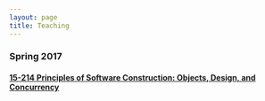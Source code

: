 ```yaml
---
layout: page
title: Teaching
---
```



### Spring 2017

#### [15-214 Principles of Software Construction: Objects, Design, and Concurrency](https://www.cs.cmu.edu/~ckaestne/15214/s2017/)


